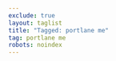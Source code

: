```yaml
---
exclude: true
layout: taglist
title: "Tagged: portlane me"
tag: portlane me
robots: noindex
---
```

